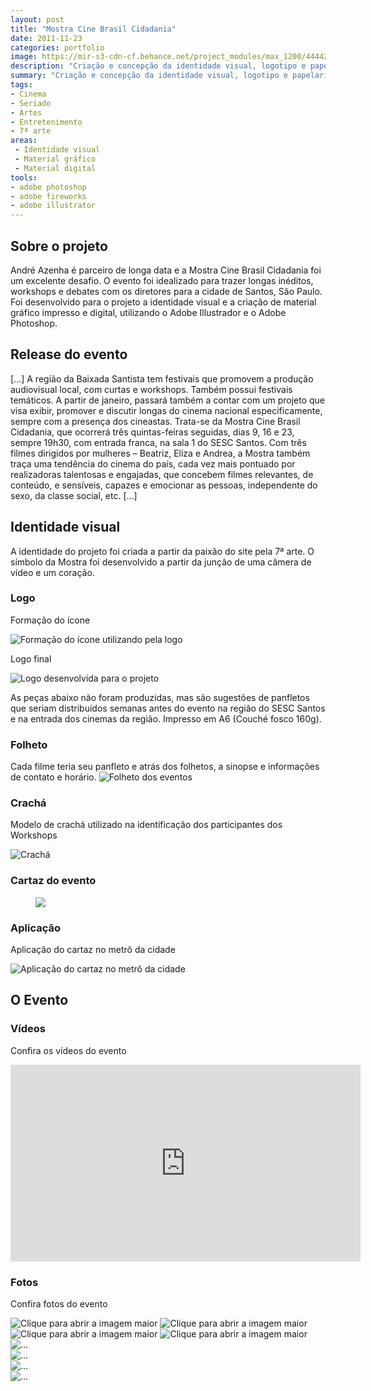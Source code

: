 ```yaml
---
layout: post
title: "Mostra Cine Brasil Cidadania"
date: 2011-11-23
categories: portfolio
image: https://mir-s3-cdn-cf.behance.net/project_modules/max_1200/44442918087715.596663f147e6e.jpg
description: "Criação e concepção da identidade visual, logotipo e papelaria para a Mostra Cine Brasil Cidadania"
summary: "Criação e concepção da identidade visual, logotipo e papelaria para a Mostra Cine Brasil Cidadania"
tags:
- Cinema
- Seriado
- Artes
- Entretenimento
- 7ª arte
areas:
 - Identidade visual
 - Material gráfico
 - Material digital
tools:
- adobe photoshop
- adobe fireworks
- adobe illustrator
---
```

## Sobre o projeto

André Azenha é parceiro de longa data e a Mostra Cine Brasil Cidadania foi um excelente desafio. O evento foi idealizado para trazer longas inéditos, workshops e debates com os diretores para a cidade de Santos, São Paulo. Foi desenvolvido para o projeto a identidade visual e a criação de material gráfico impresso e digital, utilizando o Adobe Illustrador e o Adobe Photoshop.

## Release do evento

[…] A região da Baixada Santista tem festivais que promovem a produção audiovisual local, com curtas e workshops. Também possui festivais temáticos. A partir de janeiro, passará também a contar com um projeto que visa exibir, promover e discutir longas do cinema nacional especificamente, sempre com a presença dos cineastas. Trata-se da Mostra Cine Brasil Cidadania, que ocorrerá três quintas-feiras seguidas, dias 9, 16 e 23, sempre 19h30, com entrada franca, na sala 1 do SESC Santos. Com três filmes dirigidos por mulheres – Beatriz, Eliza e Andrea, a Mostra também traça uma tendência do cinema do país, cada vez mais pontuado por realizadoras talentosas e engajadas, que concebem filmes relevantes, de conteúdo, e sensíveis, capazes e emocionar as pessoas, independente do sexo, da classe social, etc. […]

## Identidade visual

A identidade do projeto foi criada a partir da paixão do site pela 7ª arte. O símbolo da Mostra foi desenvolvido a partir da junção de uma câmera de vídeo e um coração.


### Logo

Formação do ícone

![Formação do ícone utilizando pela logo](https://mir-s3-cdn-cf.behance.net/project_modules/max_1200/0f815f18087715.5634f94e1d5a7.jpg)

Logo final

![Logo desenvolvida para o projeto](https://mir-s3-cdn-cf.behance.net/project_modules/max_1200/8e707018087715.5634f95e30bd8.jpg)

As peças abaixo não foram produzidas, mas são sugestões de panfletos que seriam distribuídos semanas antes do evento na região do SESC Santos e na entrada dos cinemas da região. Impresso em A6 (Couché fosco 160g).

### Folheto
Cada filme teria seu panfleto e atrás dos folhetos, a sinopse e informações de contato e horário.
![Folheto dos eventos](https://mir-s3-cdn-cf.behance.net/project_modules/max_1200/2ffc6d18087715.5634f951b9608.jpg)

### Crachá

Modelo de crachá utilizado na identificação dos participantes dos Workshops

![Crachá](https://mir-s3-cdn-cf.behance.net/project_modules/max_1200/f067f518087715.5634f95c0a51a.jpg)

### Cartaz do evento

<figure><img src="https://mir-s3-cdn-cf.behance.net/project_modules/1400_opt_1/cbd05d18087715.5634f98ddaff7.jpg"></figure>

### Aplicação

Aplicação do cartaz no metrô da cidade

![Aplicação do cartaz no metrô da cidade](https://mir-s3-cdn-cf.behance.net/project_modules/max_1200/08065a18087715.562c3ac2e9e06.jpg)

## O Evento

### Vídeos

Confira os vídeos do evento

<div class="embed-responsive embed-responsive-16by9"><iframe width="560" height="315" src="https://www.youtube.com/embed/sKei6VnNhVg" frameborder="0" allow="accelerometer; autoplay; encrypted-media; gyroscope; picture-in-picture" allowfullscreen></iframe></div>

### Fotos

Confira fotos do evento

<div class="row">
    <img data-toggle="modal" data-target="#mcbc-1" class="col-12 col-sm-6 col-md-3 rounded" src="https://mir-s3-cdn-cf.behance.net/project_modules/max_1200/6c7bc818087715.596663f1478e8.jpg" title="Clique para abrir a imagem maior">
    <img data-toggle="modal" data-target="#mcbc-2" class="col-12 col-sm-6 col-md-3 rounded" src="https://mir-s3-cdn-cf.behance.net/project_modules/max_1200/f4d14f18087715.596663f147baf.jpg" title="Clique para abrir a imagem maior">
    <img data-toggle="modal" data-target="#mcbc-3" class="col-12 col-sm-6 col-md-3 rounded" src="https://mir-s3-cdn-cf.behance.net/project_modules/max_1200/b3c40e18087715.596663f148566.jpg" title="Clique para abrir a imagem maior">
    <img data-toggle="modal" data-target="#mcbc-4" class="col-12 col-sm-6 col-md-3 rounded" src="https://mir-s3-cdn-cf.behance.net/project_modules/max_1200/44442918087715.596663f147e6e.jpg" title="Clique para abrir a imagem maior">
</div>
  
<div title="Clique para fechar a janela" class="modal fade" id="mcbc-1" tabindex="-1" role="dialog" aria-labelledby="mcbc-1" aria-hidden="true">
    <div class="modal-dialog modal-image" title="clique para fechar" role="document">
        <img src="https://mir-s3-cdn-cf.behance.net/project_modules/max_1200/6c7bc818087715.596663f1478e8.jpg" class="d-block w-100" alt="...">
    </div>
</div>
<div title="Clique para fechar a janela" class="modal fade" id="mcbc-2" tabindex="-1" role="dialog" aria-labelledby="mcbc-2" aria-hidden="true">
    <div class="modal-dialog modal-image" title="clique para fechar" role="document">
        <img src="https://mir-s3-cdn-cf.behance.net/project_modules/max_1200/f4d14f18087715.596663f147baf.jpg" class="d-block w-100" alt="...">
    </div>
</div>
<div title="Clique para fechar a janela" class="modal fade" id="mcbc-3" tabindex="-1" role="dialog" aria-labelledby="mcbc-3" aria-hidden="true">
    <div class="modal-dialog modal-image" title="clique para fechar" role="document">
        <img src="https://mir-s3-cdn-cf.behance.net/project_modules/max_1200/b3c40e18087715.596663f148566.jpg" class="d-block w-100" alt="...">
    </div>
</div>
<div title="Clique para fechar a janela" class="modal fade" id="mcbc-4" tabindex="-1" role="dialog" aria-labelledby="mcbc-4" aria-hidden="true">
    <div class="modal-dialog modal-image" title="clique para fechar" role="document">
        <img src="https://mir-s3-cdn-cf.behance.net/project_modules/max_1200/44442918087715.596663f147e6e.jpg" class="d-block w-100" alt="...">
    </div>
</div>